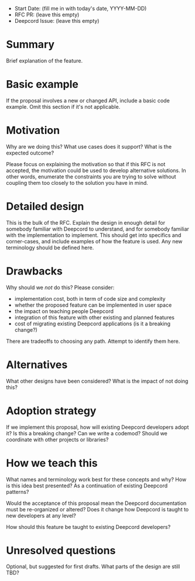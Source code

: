 - Start Date: (fill me in with today's date, YYYY-MM-DD)
- RFC PR: (leave this empty)
- Deepcord Issue: (leave this empty)

# Summary

Brief explanation of the feature.

# Basic example

If the proposal involves a new or changed API, include a basic code example.
Omit this section if it's not applicable.

# Motivation

Why are we doing this? What use cases does it support? What is the expected
outcome?

Please focus on explaining the motivation so that if this RFC is not accepted,
the motivation could be used to develop alternative solutions. In other words,
enumerate the constraints you are trying to solve without coupling them too
closely to the solution you have in mind.

# Detailed design

This is the bulk of the RFC. Explain the design in enough detail for somebody
familiar with Deepcord to understand, and for somebody familiar with the
implementation to implement. This should get into specifics and corner-cases,
and include examples of how the feature is used. Any new terminology should be
defined here.

# Drawbacks

Why should we *not* do this? Please consider:

- implementation cost, both in term of code size and complexity
- whether the proposed feature can be implemented in user space
- the impact on teaching people Deepcord
- integration of this feature with other existing and planned features
- cost of migrating existing Deepcord applications (is it a breaking change?)

There are tradeoffs to choosing any path. Attempt to identify them here.

# Alternatives

What other designs have been considered? What is the impact of not doing this?

# Adoption strategy

If we implement this proposal, how will existing Deepcord developers adopt it? Is
this a breaking change? Can we write a codemod? Should we coordinate with
other projects or libraries?

# How we teach this

What names and terminology work best for these concepts and why? How is this
idea best presented? As a continuation of existing Deepcord patterns?

Would the acceptance of this proposal mean the Deepcord documentation must be
re-organized or altered? Does it change how Deepcord is taught to new developers
at any level?

How should this feature be taught to existing Deepcord developers?

# Unresolved questions

Optional, but suggested for first drafts. What parts of the design are still
TBD?